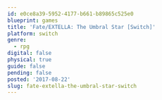 ```yaml
---
id: e0ce8a39-5952-4177-b661-b89865c525e0
blueprint: games
title: 'Fate/EXTELLA: The Umbral Star [Switch]'
platform: switch
genre:
  - rpg
digital: false
physical: true
guide: false
pending: false
posted: '2017-08-22'
slug: fate-extella-the-umbral-star-switch
---
```

